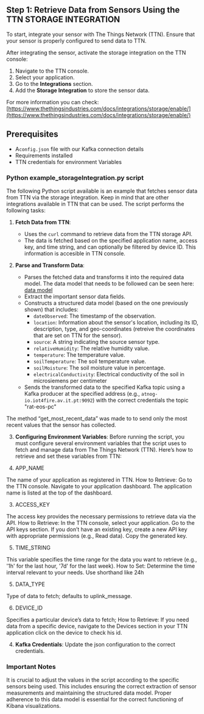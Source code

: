 ## Step 1: Retrieve Data from Sensors Using the TTN STORAGE INTEGRATION

To start, integrate your sensor with The Things Network (TTN). Ensure that your sensor is properly configured to send data to TTN.

After integrating the sensor, activate the storage integration on the TTN console:
1. Navigate to the TTN console.
2. Select your application.
3. Go to the **Integrations** section.
4. Add the **Storage Integration** to store the sensor data.
   
For more information you can check: [https://www.thethingsindustries.com/docs/integrations/storage/enable/](https://www.thethingsindustries.com/docs/integrations/storage/enable/) 

## Prerequisites
- A`config.json` file with our Kafka connection details
- Requirements installed
- TTN credentials for environment Variables

### Python example_storageIntegration.py script
The following Python script available is an example that fetches sensor data from TTN via the storage integration. Keep in mind that are other integrations available in TTN that can be used.
The script performs the following tasks:

1. **Fetch Data from TTN**:
    - Uses the `curl` command to retrieve data from the TTN storage API.
    - The data is fetched based on the specified application name, access key, and time string, and can optionally be filtered by device ID. This information is accesible in TTN console. 

2. **Parse and Transform Data**:
    - Parses the fetched data and transforms it into the required data model. The data model that needs to be followed can be seen here: [data model]( https://atnog-iot4fire.av.it.pt/swagger-ui/)
    - Extract the important sensor data fields.
    - Constructs a structured data model (based on the one previously shown) that includes:
        - `dateObserved`: The timestamp of the observation.
        - `location`: Information about the sensor's location, including its ID, description, type, and geo-coordinates (retreive the coordinates that are set on TTN for the sensor).
        - `source`: A string indicating the source sensor type.
        - `relativeHumidity`: The relative humidity value.
        - `temperature`: The temperature value.
        - `soilTemperature`: The soil temperature value.
        - `soilMoisture`: The soil moisture value in percentage.
        - `electricalConductivity`: Electrical conductivity of the soil in microsiemens per centimeter
    - Sends the transformed data to the specified Kafka topic using a Kafka producer at the specified address (e.g., `atnog-io.iot4fire.av.it.pt:9092`)  with the correct credentials the topic "rat-eos-pc"

The method “get_most_recent_data” was made to to send only the most recent values that the sensor has collected.

3. **Configuring Environment Variables**:
Before running the script, you must configure several environment variables that the script uses to fetch and manage data from The Things Network (TTN). Here’s how to retrieve and set these variables from TTN:

1. APP_NAME
   
The name of your application as registered in TTN.
How to Retrieve:
Go to the TTN console.
Navigate to your application dashboard.
The application name is listed at the top of the dashboard.

3. ACCESS_KEY
   
The access key provides the necessary permissions to retrieve data via the API.
How to Retrieve:
In the TTN console, select your application.
Go to the API keys section.
If you don’t have an existing key, create a new API key with appropriate permissions (e.g., Read data).
Copy the generated key.

5. TIME_STRING

This variable specifies the time range for the data you want to retrieve (e.g., '1h' for the last hour, '7d' for the last week).
How to Set:
Determine the time interval relevant to your needs.
Use shorthand like 24h

5. DATA_TYPE

Type of data to fetch; defaults to uplink_message.

6. DEVICE_ID

Specifies a particular device’s data to fetch; 
How to Retrieve:
If you need data from a specific device, navigate to the Devices section in your TTN application click on the device to check his id.

4. **Kafka Credentials**:
Update the json configuration to the correct credentials.

### Important Notes
It is crucial to adjust the values in the script according to the specific sensors being used. This includes ensuring the correct extraction of sensor measurements and maintaining the structured data model. 
Proper adherence to this data model is essential for the correct functioning of Kibana visualizations.


